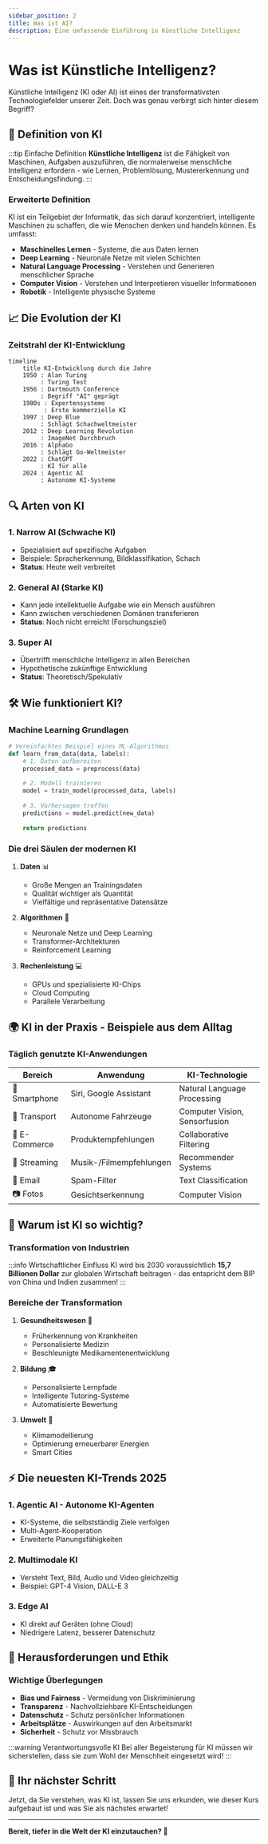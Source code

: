 ```yaml
---
sidebar_position: 2
title: Was ist AI?
description: Eine umfassende Einführung in Künstliche Intelligenz
---
```


# Was ist Künstliche Intelligenz?

Künstliche Intelligenz (KI oder AI) ist eines der transformativsten Technologiefelder unserer Zeit. Doch was genau verbirgt sich hinter diesem Begriff?

## 🧠 Definition von KI

:::tip Einfache Definition
**Künstliche Intelligenz** ist die Fähigkeit von Maschinen, Aufgaben auszuführen, die normalerweise menschliche Intelligenz erfordern - wie Lernen, Problemlösung, Mustererkennung und Entscheidungsfindung.
:::

### Erweiterte Definition

KI ist ein Teilgebiet der Informatik, das sich darauf konzentriert, intelligente Maschinen zu schaffen, die wie Menschen denken und handeln können. Es umfasst:

- **Maschinelles Lernen** - Systeme, die aus Daten lernen
- **Deep Learning** - Neuronale Netze mit vielen Schichten
- **Natural Language Processing** - Verstehen und Generieren menschlicher Sprache
- **Computer Vision** - Verstehen und Interpretieren visueller Informationen
- **Robotik** - Intelligente physische Systeme

## 📈 Die Evolution der KI

### Zeitstrahl der KI-Entwicklung

```mermaid
timeline
    title KI-Entwicklung durch die Jahre
    1950 : Alan Turing
         : Turing Test
    1956 : Dartmouth Conference
         : Begriff "AI" geprägt
    1980s : Expertensysteme
          : Erste kommerzielle KI
    1997 : Deep Blue
         : Schlägt Schachweltmeister
    2012 : Deep Learning Revolution
         : ImageNet Durchbruch
    2016 : AlphaGo
         : Schlägt Go-Weltmeister
    2022 : ChatGPT
         : KI für alle
    2024 : Agentic AI
         : Autonome KI-Systeme
```

## 🔍 Arten von KI

### 1. **Narrow AI (Schwache KI)** 
- Spezialisiert auf spezifische Aufgaben
- Beispiele: Spracherkennung, Bildklassifikation, Schach
- **Status**: Heute weit verbreitet

### 2. **General AI (Starke KI)**
- Kann jede intellektuelle Aufgabe wie ein Mensch ausführen
- Kann zwischen verschiedenen Domänen transferieren
- **Status**: Noch nicht erreicht (Forschungsziel)

### 3. **Super AI**
- Übertrifft menschliche Intelligenz in allen Bereichen
- Hypothetische zukünftige Entwicklung
- **Status**: Theoretisch/Spekulativ

## 🛠️ Wie funktioniert KI?

### Machine Learning Grundlagen

```python
# Vereinfachtes Beispiel eines ML-Algorithmus
def learn_from_data(data, labels):
    # 1. Daten aufbereiten
    processed_data = preprocess(data)
    
    # 2. Modell trainieren
    model = train_model(processed_data, labels)
    
    # 3. Vorhersagen treffen
    predictions = model.predict(new_data)
    
    return predictions
```

### Die drei Säulen der modernen KI

1. **Daten** 📊
   - Große Mengen an Trainingsdaten
   - Qualität wichtiger als Quantität
   - Vielfältige und repräsentative Datensätze

2. **Algorithmen** 🧮
   - Neuronale Netze und Deep Learning
   - Transformer-Architekturen
   - Reinforcement Learning

3. **Rechenleistung** 💻
   - GPUs und spezialisierte KI-Chips
   - Cloud Computing
   - Parallele Verarbeitung

## 🌍 KI in der Praxis - Beispiele aus dem Alltag

### Täglich genutzte KI-Anwendungen

| Bereich | Anwendung | KI-Technologie |
|---------|-----------|----------------|
| 📱 Smartphone | Siri, Google Assistant | Natural Language Processing |
| 🚗 Transport | Autonome Fahrzeuge | Computer Vision, Sensorfusion |
| 🛒 E-Commerce | Produktempfehlungen | Collaborative Filtering |
| 🎵 Streaming | Musik-/Filmempfehlungen | Recommender Systems |
| 📧 Email | Spam-Filter | Text Classification |
| 📷 Fotos | Gesichtserkennung | Computer Vision |

## 🎯 Warum ist KI so wichtig?

### Transformation von Industrien

:::info Wirtschaftlicher Einfluss
KI wird bis 2030 voraussichtlich **15,7 Billionen Dollar** zur globalen Wirtschaft beitragen - das entspricht dem BIP von China und Indien zusammen!
:::

### Bereiche der Transformation

1. **Gesundheitswesen** 🏥
   - Früherkennung von Krankheiten
   - Personalisierte Medizin
   - Beschleunigte Medikamentenentwicklung

2. **Bildung** 🎓
   - Personalisierte Lernpfade
   - Intelligente Tutoring-Systeme
   - Automatisierte Bewertung

3. **Umwelt** 🌱
   - Klimamodellierung
   - Optimierung erneuerbarer Energien
   - Smart Cities

## ⚡ Die neuesten KI-Trends 2025

### 1. **Agentic AI** - Autonome KI-Agenten
- KI-Systeme, die selbstständig Ziele verfolgen
- Multi-Agent-Kooperation
- Erweiterte Planungsfähigkeiten

### 2. **Multimodale KI**
- Versteht Text, Bild, Audio und Video gleichzeitig
- Beispiel: GPT-4 Vision, DALL-E 3

### 3. **Edge AI**
- KI direkt auf Geräten (ohne Cloud)
- Niedrigere Latenz, besserer Datenschutz

## 🤔 Herausforderungen und Ethik

### Wichtige Überlegungen

- **Bias und Fairness** - Vermeidung von Diskriminierung
- **Transparenz** - Nachvollziehbare KI-Entscheidungen
- **Datenschutz** - Schutz persönlicher Informationen
- **Arbeitsplätze** - Auswirkungen auf den Arbeitsmarkt
- **Sicherheit** - Schutz vor Missbrauch

:::warning Verantwortungsvolle KI
Bei aller Begeisterung für KI müssen wir sicherstellen, dass sie zum Wohl der Menschheit eingesetzt wird!
:::

## 🚀 Ihr nächster Schritt

Jetzt, da Sie verstehen, was KI ist, lassen Sie uns erkunden, wie dieser Kurs aufgebaut ist und was Sie als nächstes erwartet!

---

**Bereit, tiefer in die Welt der KI einzutauchen? 🤖** 